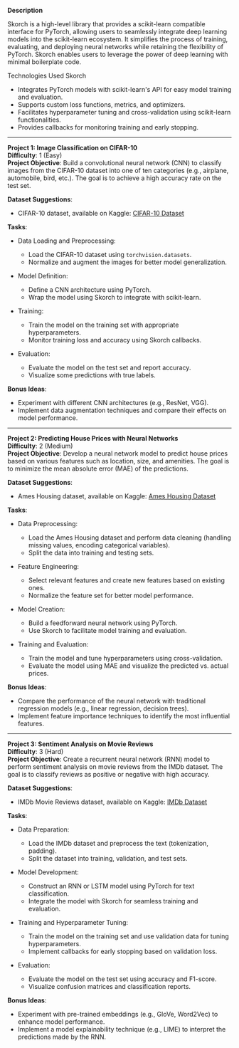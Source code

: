 **Description**

Skorch is a high-level library that provides a scikit-learn compatible interface for PyTorch, allowing users to seamlessly integrate deep learning models into the scikit-learn ecosystem. It simplifies the process of training, evaluating, and deploying neural networks while retaining the flexibility of PyTorch. Skorch enables users to leverage the power of deep learning with minimal boilerplate code.

Technologies Used
Skorch

- Integrates PyTorch models with scikit-learn's API for easy model training and evaluation.
- Supports custom loss functions, metrics, and optimizers.
- Facilitates hyperparameter tuning and cross-validation using scikit-learn functionalities.
- Provides callbacks for monitoring training and early stopping.

---

**Project 1: Image Classification on CIFAR-10**  
**Difficulty**: 1 (Easy)  
**Project Objective**: Build a convolutional neural network (CNN) to classify images from the CIFAR-10 dataset into one of ten categories (e.g., airplane, automobile, bird, etc.). The goal is to achieve a high accuracy rate on the test set.

**Dataset Suggestions**:  
- CIFAR-10 dataset, available on Kaggle: [CIFAR-10 Dataset](https://www.kaggle.com/c/cifar-10)

**Tasks**:  
- Data Loading and Preprocessing:
  - Load the CIFAR-10 dataset using `torchvision.datasets`.
  - Normalize and augment the images for better model generalization.
  
- Model Definition:
  - Define a CNN architecture using PyTorch.
  - Wrap the model using Skorch to integrate with scikit-learn.

- Training:
  - Train the model on the training set with appropriate hyperparameters.
  - Monitor training loss and accuracy using Skorch callbacks.

- Evaluation:
  - Evaluate the model on the test set and report accuracy.
  - Visualize some predictions with true labels.

**Bonus Ideas**:  
- Experiment with different CNN architectures (e.g., ResNet, VGG).
- Implement data augmentation techniques and compare their effects on model performance.

---

**Project 2: Predicting House Prices with Neural Networks**  
**Difficulty**: 2 (Medium)  
**Project Objective**: Develop a neural network model to predict house prices based on various features such as location, size, and amenities. The goal is to minimize the mean absolute error (MAE) of the predictions.

**Dataset Suggestions**:  
- Ames Housing dataset, available on Kaggle: [Ames Housing Dataset](https://www.kaggle.com/datasets/prestonv77/ames-housing-data)

**Tasks**:  
- Data Preprocessing:
  - Load the Ames Housing dataset and perform data cleaning (handling missing values, encoding categorical variables).
  - Split the data into training and testing sets.

- Feature Engineering:
  - Select relevant features and create new features based on existing ones.
  - Normalize the feature set for better model performance.

- Model Creation:
  - Build a feedforward neural network using PyTorch.
  - Use Skorch to facilitate model training and evaluation.

- Training and Evaluation:
  - Train the model and tune hyperparameters using cross-validation.
  - Evaluate the model using MAE and visualize the predicted vs. actual prices.

**Bonus Ideas**:  
- Compare the performance of the neural network with traditional regression models (e.g., linear regression, decision trees).
- Implement feature importance techniques to identify the most influential features.

---

**Project 3: Sentiment Analysis on Movie Reviews**  
**Difficulty**: 3 (Hard)  
**Project Objective**: Create a recurrent neural network (RNN) model to perform sentiment analysis on movie reviews from the IMDb dataset. The goal is to classify reviews as positive or negative with high accuracy.

**Dataset Suggestions**:  
- IMDb Movie Reviews dataset, available on Kaggle: [IMDb Dataset](https://www.kaggle.com/datasets/lakshmi25npathi/imdb-dataset-of-movie-reviews)

**Tasks**:  
- Data Preparation:
  - Load the IMDb dataset and preprocess the text (tokenization, padding).
  - Split the dataset into training, validation, and test sets.

- Model Development:
  - Construct an RNN or LSTM model using PyTorch for text classification.
  - Integrate the model with Skorch for seamless training and evaluation.

- Training and Hyperparameter Tuning:
  - Train the model on the training set and use validation data for tuning hyperparameters.
  - Implement callbacks for early stopping based on validation loss.

- Evaluation:
  - Evaluate the model on the test set using accuracy and F1-score.
  - Visualize confusion matrices and classification reports.

**Bonus Ideas**:  
- Experiment with pre-trained embeddings (e.g., GloVe, Word2Vec) to enhance model performance.
- Implement a model explainability technique (e.g., LIME) to interpret the predictions made by the RNN.


